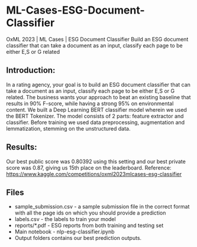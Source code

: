 # ML-Cases-ESG-Document-Classifier
OxML 2023 | ML Cases | ESG Document Classifier
Build an ESG document classifier that can take a document as an input, classify each page to be either E,S or G related

## Introduction:
In a rating agency, your goal is to build an ESG document classifier that can take a document as an input, classify each page to be either E,S or G related. The business wants your approach to beat an existing baseline that results in 90% F-score, while having a strong 95% on environmental content.
We built a Deep Learning BERT classifier model wherein we used the BERT Tokenizer.
The model consists of 2 parts: feature extractor and classifier. Before training we used data preprocessing, augmentation and lemmatization, stemming on the unstructured data.

## Results:
Our best public score was 0.80392 using this setting and our best private score was 0.87, giving us 15th place on the leaderboard.
Reference: https://www.kaggle.com/competitions/oxml2023mlcases-esg-classifier

## Files
* sample_submission.csv - a sample submission file in the correct format with all the page ids on which you should provide a prediction
* labels.csv - the labels to train your model
* reports/*.pdf - ESG reports from both training and testing set
* Main notebook - nlp-esg-classifier.ipynb
* Output folders contains our best prediction outputs.


